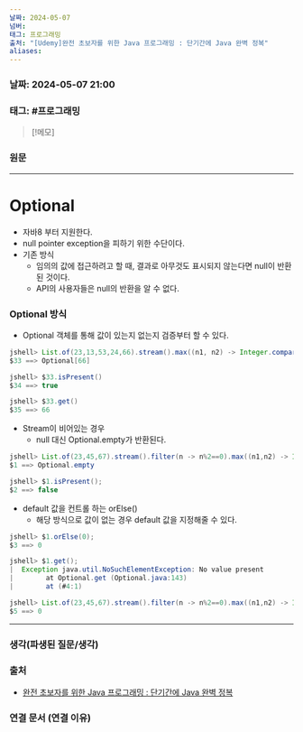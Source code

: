```yaml
---
날짜: 2024-05-07
넘버: 
태그: 프로그래밍
출처: "[Udemy]완전 초보자를 위한 Java 프로그래밍 : 단기간에 Java 완벽 정복"
aliases:
---
```

### 날짜:  2024-05-07 21:00

### 태그: #프로그래밍 

>[!메모]
>

### 원문
---
# Optional
- 자바8 부터 지원한다.
- null pointer exception을 피하기 위한 수단이다.
- 기존 방식
	- 임의의 값에 접근하려고 할 때, 결과로 아무것도 표시되지 않는다면 null이 반환된 것이다.
	- API의 사용자들은 null의 반환을 알 수 없다.
### Optional 방식
- Optional 객체를 통해 값이 있는지 없는지 검증부터 할 수 있다.
```java
jshell> List.of(23,13,53,24,66).stream().max((n1, n2) -> Integer.compare(n1, n2));
$33 ==> Optional[66]

jshell> $33.isPresent()
$34 ==> true

jshell> $33.get()
$35 ==> 66
```
- Stream이 비어있는 경우
	- null 대신 Optional.empty가 반환된다.
```java
jshell> List.of(23,45,67).stream().filter(n -> n%2==0).max((n1,n2) -> Integer.compare(n1, n2));
$1 ==> Optional.empty

jshell> $1.isPresent();
$2 ==> false
```
- default 값을 컨트롤 하는 orElse()
	- 해당 방식으로 값이 없는 경우 default 값을 지정해줄 수 있다.
```java
jshell> $1.orElse(0);
$3 ==> 0

jshell> $1.get();
|  Exception java.util.NoSuchElementException: No value present
|        at Optional.get (Optional.java:143)
|        at (#4:1)

jshell> List.of(23,45,67).stream().filter(n -> n%2==0).max((n1,n2) -> Integer.compare(n1, n2)).orElse(0);
$5 ==> 0
```

---
### 생각(파생된 질문/생각)

### 출처
- [완전 초보자를 위한 Java 프로그래밍 : 단기간에 Java 완벽 정복](https://www.udemy.com/course/best-java-programming/?couponCode=ST6MT42324)

### 연결 문서 (연결 이유)
